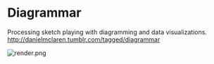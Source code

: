 Diagrammar
==========
Processing sketch playing with diagramming and data visualizations.
http://danielmclaren.tumblr.com/tagged/diagrammar

![render.png](https://raw.githubusercontent.com/danielgm/Diagrammar/brushes/render.png)
